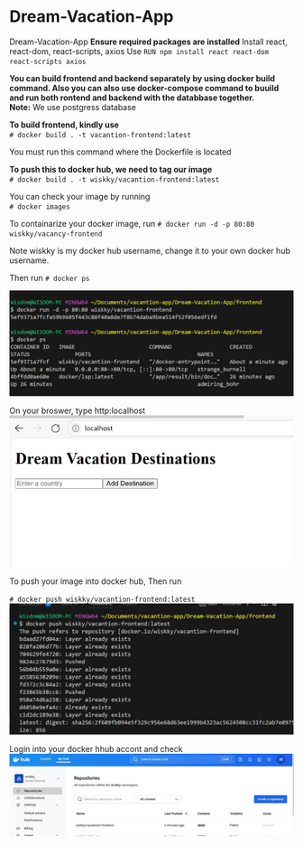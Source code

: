 # Dream-Vacation-App
Dream-Vacation-App
**Ensure required packages are installed**
Install react, react-dom, react-scripts, axios
Use `RUN npm install react react-dom react-scripts axios`

**You can build frontend and backend separately by using docker build command. Also you can also use docker-compose command to buuild and run both rontend and backend with the databbase together.**    
**Note:** We use postgress database 

**To build frontend, kindly use**  
`# docker build . -t vacantion-frontend:latest `  

You must run this command where the Dockerfile is located

**To push this to docker hub, we need to tag our image**  
`# docker build . -t wiskky/vacantion-frontend:latest` 

You can check your image by running     
`# docker images`  

To containarize your docker image, run 
`# docker run -d -p 80:80 wiskky/vacancy-frontend`

Note wiskky is my docker hub username, change it to your own docker hub username. 

Then run `# docker ps`

![](Image/DockerImages.JPG)  

On your broswer, type http:localhost
![](Image/frontendOutput.JPG)

To push your image into docker hub, Then run 

`# docker push wiskky/vacantion-frontend:latest` 
![](Image/dockerpushh.JPG)

Login into your docker hhub accont and check 
![](Image/DockerPush.JPG)
